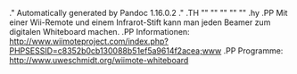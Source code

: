 .\" Automatically generated by Pandoc 1.16.0.2
.\"
.TH "" "" "" "" ""
.hy
.PP
Mit einer Wii\-Remote und einem Infrarot\-Stift kann man jeden Beamer
zum digitalen Whiteboard machen.
.PP
Informationen:
<http://www.wiimoteproject.com/index.php?PHPSESSID=c8352b0cb130088b51ef5a9614f2acea;www>
.PP
Programme: <http://www.uweschmidt.org/wiimote-whiteboard>
